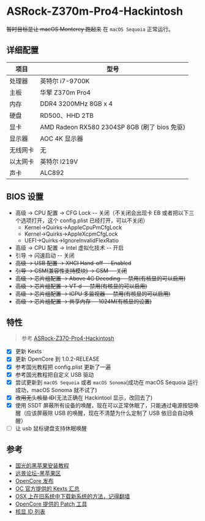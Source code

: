 # ASRock-Z370m-Pro4-Hackintosh

~~暂时目标是让 macOS Monterey 跑起来~~
在 `macOS Sequoia` 正常运行。

## 详细配置

|项目|型号|
|----|----|
|处理器| 英特尔 i7-9700K|
|主板|华擎 Z370m Pro4|
|内存|DDR4 3200MHz 8GB x 4|
|硬盘|RD500、HHD 2TB|
|显卡|AMD Radeon RX580 2304SP 8GB (刷了 bios 免驱)|
|显示器|AOC 4K 显示器|
|无线网卡	|无|
|以太网卡	|英特尔 I219V|
|声卡|ALC892|

## BIOS 设置

- 高级 -> CPU 配置 -> CFG Lock -- 关闭（不关闭会出现卡 EB 或者把以下三个选项打开，这个 config.plist 已经打开，可以不关闭）
    + Kernel->Quirks->AppleCpuPmCfgLock
    + Kernel->Quirks->AppleXcpmCfgLock
    + UEFI->Quirks->IgnoreInvalidFlexRatio
- 高级 -> CPU 配置 -> Intel 虚拟化技术 -- 开启
- 引导 -> 闪速启动 -- 关闭
- ~~高级 -> USB 配置 -> XHCI Hand-off -- Enabled~~
- ~~引导 -> CSM(兼容性支持模块) -> CSM -- 关闭~~
- ~~高级 -> 芯片组配置 -> Above 4G Decoding -- 禁用(有核显的可以启用)~~
- ~~高级 -> 芯片组配置 -> VT-d -- 禁用(有核显的可以启用)~~
- ~~高级 -> 芯片组配置 -> IGPU 多监视器 -- 禁用(有核显的可以启用)~~
- ~~高级 -> 芯片组配置 -> 共享内存 -- 1024M(有核显的设置)~~

## 特性

> 参考 [ASRock-Z370-Pro4-Hackintosh](https://github.com/athlonreg/ASRock-Z370-Pro4-Hackintosh)

- [x] 更新 Kexts
- [x] 更新 OpenCore 到 1.0.2-RELEASE
- [x] 参考国光教程把 config.plist 更新了一遍
- [x] 参考国光教程把自定义 USB 驱动
- [x] 尝试更新到 `macOS Sequoia` 或者 `macOS Sonoma`(成功在 macOS Sequoia 运行成功，macOS Sonoma 就不试了)
- [x] ~~改用无头核显 ID~~(无法正确在 Hackintool 显示，改回去了)
- [x] 使用 SSDT 屏蔽所有设备的唤醒，现在可以正常休眠了，只能通过电源按钮唤醒（应该屏蔽除 USB 的唤醒，现在不清楚为什么定制了 USB 依旧会自动唤醒）
- [ ] 让 usb 鼠标键盘支持休眠唤醒

## 参考

- [国光的黑苹果安装教程](https://apple.sqlsec.com/)
- [远景论坛-黑苹果区](https://bbs.pcbeta.com/forum.php?gid=86)
- [OpenCore 发布](https://github.com/acidanthera/OpenCorePkg)
- [OC 官方提供的 Kexts 汇总](https://dortania.github.io/builds/)
- [OSX 上在旧系统中下载新系统的方法，记得翻墙](https://github.com/ninxsoft/Mist)
- [OpenCore 提供的 Patch 工具](https://github.com/dortania/OpenCore-Legacy-Patcher)
- [核显 ID 列表](https://blog.daliansky.net/Intel-core-display-platformID-finishing.html)